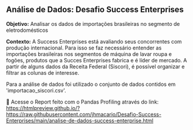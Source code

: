 ## Análise de Dados: Desafio Success Enterprises

**Objetivo:** Analisar os dados de importações brasileiras no segmento de eletrodomésticos

**Contexto:** A Success Enterprises está avaliando seus concorrentes com produção internacional. Para isso se faz necessário entender as importações brasileiras
nos segmentos de máquina de lavar roupa e fogões, produtos que a Succes Enterprises fabrica e é líder de mercado. A partir de alguns dados da Receita Federal (Siscori), é possível organizar e filtrar as colunas de interesse.

Para a análise de dados foi utilizado o conjunto de dados contidos em 'importacao_siscori.csv'.


📌 Acesse o Report feito com o Pandas Profiling através do link: https://htmlpreview.github.io/?https://raw.githubusercontent.com/jhmacario/Desafio-Success-Enterprises/main/analise-de-dados-success-enterprise.html
